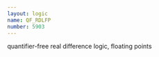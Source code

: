 ```yaml
---
layout: logic
name: QF_RDLFP
number: 5903
---
```

quantifier-free real difference logic, floating points